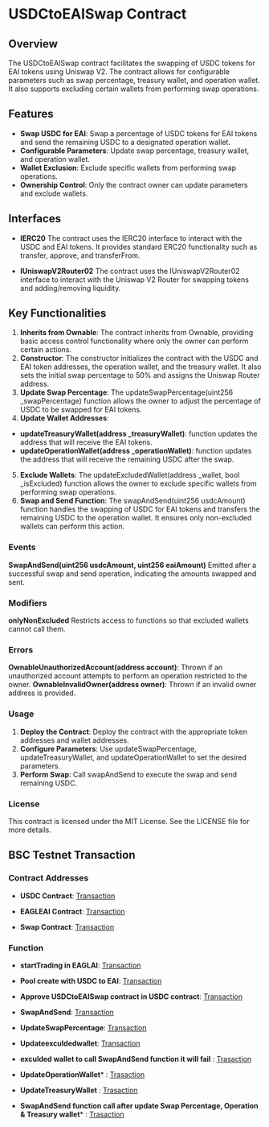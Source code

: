 # USDCtoEAISwap Contract
## Overview
The USDCtoEAISwap contract facilitates the swapping of USDC tokens for EAI tokens using Uniswap V2. The contract allows for configurable parameters such as swap percentage, treasury wallet, and operation wallet. It also supports excluding certain wallets from performing swap operations.

## Features
- **Swap USDC for EAI**: Swap a percentage of USDC tokens for EAI tokens and send the remaining USDC to a designated operation wallet.
- **Configurable Parameters**: Update swap percentage, treasury wallet, and operation wallet.
- **Wallet Exclusion**: Exclude specific wallets from performing swap operations.
- **Ownership Control**: Only the contract owner can update parameters and exclude wallets.

## Interfaces
- **IERC20**
The contract uses the IERC20 interface to interact with the USDC and EAI tokens. It provides standard ERC20 functionality such as transfer, approve, and transferFrom.

- **IUniswapV2Router02**
The contract uses the IUniswapV2Router02 interface to interact with the Uniswap V2 Router for swapping tokens and adding/removing liquidity.

## Key Functionalities
1. **Inherits from Ownable**: The contract inherits from Ownable, providing basic access control functionality where only the owner can perform certain actions.
2. **Constructor**: The constructor initializes the contract with the USDC and EAI token addresses, the operation wallet, and the treasury wallet. It also sets the initial swap percentage to 50% and assigns the Uniswap Router address.
3. **Update Swap Percentage**: The updateSwapPercentage(uint256 _swapPercentage) function allows the owner to adjust the percentage of USDC to be swapped for EAI tokens.
4. **Update Wallet Addresses**:
- **updateTreasuryWallet(address _treasuryWallet)**: function updates the address that will receive the EAI tokens.
- **updateOperationWallet(address _operationWallet)**: function updates the address that will receive the remaining USDC after the swap.
5. **Exclude Wallets**: The updateExcludedWallet(address _wallet, bool _isExcluded) function allows the owner to exclude specific wallets from performing swap operations.
6. **Swap and Send Function**: The swapAndSend(uint256 usdcAmount) function handles the swapping of USDC for EAI tokens and transfers the remaining USDC to the operation wallet. It ensures only non-excluded wallets can perform this action.
  
### Events #### 
**SwapAndSend(uint256 usdcAmount, uint256 eaiAmount)**
Emitted after a successful swap and send operation, indicating the amounts swapped and sent.
### Modifiers #### 
 **onlyNonExcluded**
 Restricts access to functions so that excluded wallets cannot call them.
### Errors ###
**OwnableUnauthorizedAccount(address account)**: Thrown if an unauthorized account attempts to perform an operation restricted to the owner.
**OwnableInvalidOwner(address owner)**: Thrown if an invalid owner address is provided.
### Usage ###
1. **Deploy the Contract**: Deploy the contract with the appropriate token addresses and wallet addresses.
2. **Configure Parameters**: Use updateSwapPercentage, updateTreasuryWallet, and updateOperationWallet to set the desired parameters.
3. **Perform Swap**: Call swapAndSend to execute the swap and send remaining USDC.
### License ###
This contract is licensed under the MIT License. See the LICENSE file for more details.

## BSC Testnet Transaction
### Contract Addresses ###
- **USDC Contract**: [Transaction](https://testnet.bscscan.com/address/0x2ADF4D0380f860906d579e7D0d760488B463aa85#code)

- **EAGLEAI Contract**: [Transaction](https://testnet.bscscan.com/address/0xe2c24c186aeb2e17f6aab8aa8495a2c969504f74#code)

- **Swap  Contract**: [Transaction](https://testnet.bscscan.com/address/0xdd175654e4991e985d7077de56caca6211438fc1#code)

### Function ###

- **startTrading in EAGLAI**:  [Transaction](https://testnet.bscscan.com/tx/0x0ade0b7eb8c092b43d929d5dd2fb10f05cc720723a61ab3dcc8b61c766fd0635)

- **Pool create with USDC to EAI**:  [Transaction](https://testnet.bscscan.com/tx/0xa949d387f99876e2a50c164ceff413e00a6fb8ce827c905ecf0eb13fe801aa34)

- **Approve  USDCtoEAISwap contract  in USDC contract**: [Transaction](https://testnet.bscscan.com/tx/0xe2e838a590f37ec8cb4e94bf84134809ce6015de8c615edb4588cd46cd505ae5)

- **SwapAndSend**: [Transaction](https://testnet.bscscan.com/tx/0x78437fabc7c0caa73375f360151240a36af7bed18e2c878d7b4018a69058544a)

- **UpdateSwapPercentage**: [Transaction](https://testnet.bscscan.com/tx/0xbb58476a88cbedbf811e8568dae026b39ad69c6ed0925426ee6d843e0899032b)

- **Updateexculdedwallet**: [Transaction](https://testnet.bscscan.com/tx/0xcc0f5143a12a8653b516e4ec4fbe6be564f67b5db12018ea6b307a6a53250c3e)

- **exculded wallet to call SwapAndSend function it will fail** : [Trasaction](https://testnet.bscscan.com/tx/0x4515577157293f9ef9d24b7a3229220083a6e6a2aaa8391e1d44dface0da5397)

- **UpdateOperationWallet*** : [Trasaction](https://testnet.bscscan.com/tx/0x2a98e5a5a410b983307ce0f8a4ec8f8ca1710c7501157fb278ab0267114e4bf1)

- **UpdateTreasuryWallet** : [Trasaction](https://testnet.bscscan.com/tx/0x163a3e7b3f49b79ab45058cf049da8234d1938839d81130fd7c41a7456afb311)

- **SwapAndSend function call after update Swap Percentage, Operation & Treasury wallet*** : [Trasaction](https://testnet.bscscan.com/tx/0xf1567b762da9d101b7c6d6584220947f381a81a4504d2f0b226b001628c02e3a)







